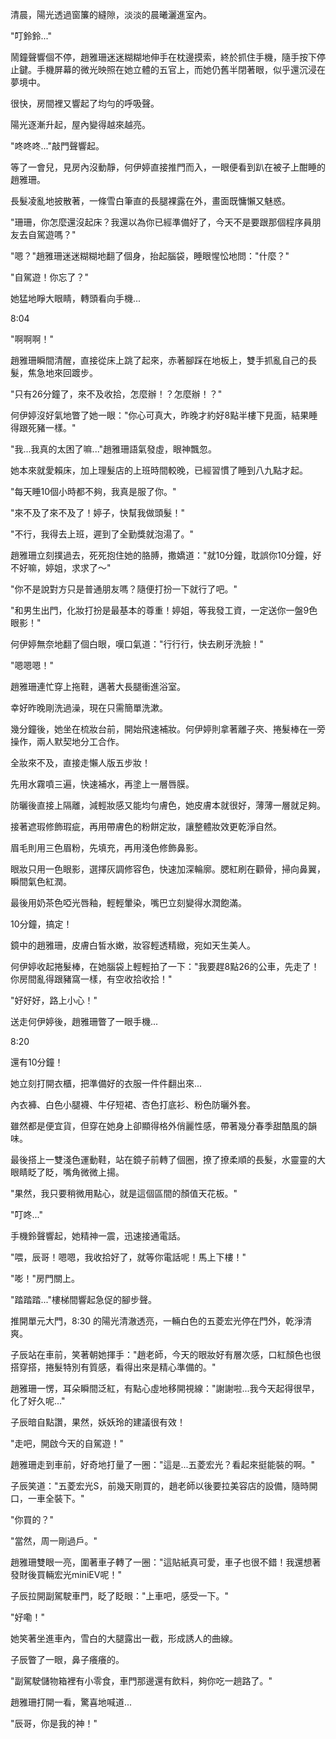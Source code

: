 清晨，陽光透過窗簾的縫隙，淡淡的晨曦灑進室內。  

"叮鈴鈴..."  

鬧鐘聲響個不停，趙雅珊迷迷糊糊地伸手在枕邊摸索，終於抓住手機，隨手按下停止鍵。手機屏幕的微光映照在她立體的五官上，而她仍舊半閉著眼，似乎還沉浸在夢境中。  

很快，房間裡又響起了均勻的呼吸聲。  

陽光逐漸升起，屋內變得越來越亮。  

"咚咚咚..."敲門聲響起。  

等了一會兒，見房內沒動靜，何伊婷直接推門而入，一眼便看到趴在被子上酣睡的趙雅珊。  

長髮凌亂地披散著，一條雪白筆直的長腿裸露在外，畫面既慵懶又魅惑。  

"珊珊，你怎麼還沒起床？我還以為你已經準備好了，今天不是要跟那個程序員朋友去自駕遊嗎？"  

"嗯？"趙雅珊迷迷糊糊地翻了個身，抬起腦袋，睡眼惺忪地問："什麼？"  

"自駕遊！你忘了？"  

她猛地睜大眼睛，轉頭看向手機...  

8:04  

"啊啊啊！"  

趙雅珊瞬間清醒，直接從床上跳了起來，赤著腳踩在地板上，雙手抓亂自己的長髮，焦急地來回踱步。  

"只有26分鐘了，來不及收拾，怎麼辦！？怎麼辦！？"  

何伊婷沒好氣地瞥了她一眼："你心可真大，昨晚才約好8點半樓下見面，結果睡得跟死豬一樣。"  

"我...我真的太困了嘛..."趙雅珊語氣發虛，眼神飄忽。  

她本來就愛賴床，加上理髮店的上班時間較晚，已經習慣了睡到八九點才起。  

"每天睡10個小時都不夠，我真是服了你。"  

"來不及了來不及了！婷子，快幫我做頭髮！"  

"不行，我得去上班，遲到了全勤獎就泡湯了。"  

趙雅珊立刻撲過去，死死抱住她的胳膊，撒嬌道："就10分鐘，耽誤你10分鐘，好不好嘛，婷姐，求求了～"  

"你不是說對方只是普通朋友嗎？隨便打扮一下就行了吧。"  

"和男生出門，化妝打扮是最基本的尊重！婷姐，等我發工資，一定送你一盤9色眼影！"  

何伊婷無奈地翻了個白眼，嘆口氣道："行行行，快去刷牙洗臉！"  

"嗯嗯嗯！"  

趙雅珊連忙穿上拖鞋，邁著大長腿衝進浴室。  

幸好昨晚剛洗過澡，現在只需簡單洗漱。  

幾分鐘後，她坐在梳妝台前，開始飛速補妝。何伊婷則拿著離子夾、捲髮棒在一旁操作，兩人默契地分工合作。  

全妝來不及，直接走懶人版五步妝！  

先用水霧噴三遍，快速補水，再塗上一層唇膜。  

防曬後直接上隔離，減輕妝感又能均勻膚色，她皮膚本就很好，薄薄一層就足夠。  

接著遮瑕修飾瑕疵，再用帶膚色的粉餅定妝，讓整體妝效更乾淨自然。  

眉毛則用三色眉粉，先填充，再用淺色修飾鼻影。  

眼妝只用一色眼影，選擇灰調修容色，快速加深輪廓。腮紅刷在顴骨，掃向鼻翼，瞬間氣色紅潤。  

最後用奶茶色啞光唇釉，輕輕暈染，嘴巴立刻變得水潤飽滿。  

10分鐘，搞定！  

鏡中的趙雅珊，皮膚白皙水嫩，妝容輕透精緻，宛如天生美人。  

何伊婷收起捲髮棒，在她腦袋上輕輕拍了一下："我要趕8點26的公車，先走了！你房間亂得跟豬窩一樣，有空收拾收拾！"  

"好好好，路上小心！"  

送走何伊婷後，趙雅珊瞥了一眼手機...  

8:20  

還有10分鐘！  

她立刻打開衣櫃，把準備好的衣服一件件翻出來...  

內衣褲、白色小腿襪、牛仔短裙、杏色打底衫、粉色防曬外套。  

雖然都是便宜貨，但穿在她身上卻顯得格外俏麗性感，帶著幾分春季甜酷風的韻味。  

最後搭上一雙淺色運動鞋，站在鏡子前轉了個圈，撩了撩柔順的長髮，水靈靈的大眼睛眨了眨，嘴角微微上揚。  

"果然，我只要稍微用點心，就是這個區間的顏值天花板。"  

"叮咚..."  

手機鈴聲響起，她精神一震，迅速接通電話。  

"喂，辰哥！嗯嗯，我收拾好了，就等你電話呢！馬上下樓！"  

"嘭！"房門關上。  

"踏踏踏..."樓梯間響起急促的腳步聲。  

推開單元大門，8:30 的陽光清澈透亮，一輛白色的五菱宏光停在門外，乾淨清爽。  

子辰站在車前，笑著朝她揮手："趙老師，今天的眼妝好有層次感，口紅顏色也很搭穿搭，捲髮特別有質感，看得出來是精心準備的。"  

趙雅珊一愣，耳朵瞬間泛紅，有點心虛地移開視線："謝謝啦...我今天起得很早，化了好久呢..."  

子辰暗自點讚，果然，妖妖玲的建議很有效！  

"走吧，開啟今天的自駕遊！"  

趙雅珊走到車前，好奇地打量了一圈："這是...五菱宏光？看起來挺能裝的啊。"  

子辰笑道："五菱宏光S，前幾天剛買的，趙老師以後要拉美容店的設備，隨時開口，一車全裝下。"  

"你買的？"  

"當然，周一剛過戶。"  

趙雅珊雙眼一亮，圍著車子轉了一圈："這貼紙真可愛，車子也很不錯！我還想著發財後買輛宏光miniEV呢！"  

子辰拉開副駕駛車門，眨了眨眼："上車吧，感受一下。"  

"好嘞！"  

她笑著坐進車內，雪白的大腿露出一截，形成誘人的曲線。  

子辰瞥了一眼，鼻子癢癢的。  

"副駕駛儲物箱裡有小零食，車門那邊還有飲料，夠你吃一趟路了。"  

趙雅珊打開一看，驚喜地喊道...  

"辰哥，你是我的神！"